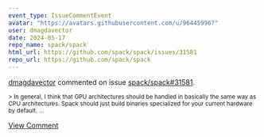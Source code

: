```yaml
---
event_type: IssueCommentEvent
avatar: "https://avatars.githubusercontent.com/u/96445996?"
user: dmagdavector
date: 2024-05-17
repo_name: spack/spack
html_url: https://github.com/spack/spack/issues/31581
repo_url: https://github.com/spack/spack
---
```


<a href='https://github.com/dmagdavector' target='_blank'>dmagdavector</a> commented on issue <a href='https://github.com/spack/spack/issues/31581' target='_blank'>spack/spack#31581</a>.

<small>> In general, I think that GPU architectures should be handled in basically the same way as CPU architectures. Spack should just build binaries specialized for your current hardware by default....</small>

<a href='https://github.com/spack/spack/issues/31581' target='_blank'>View Comment</a>